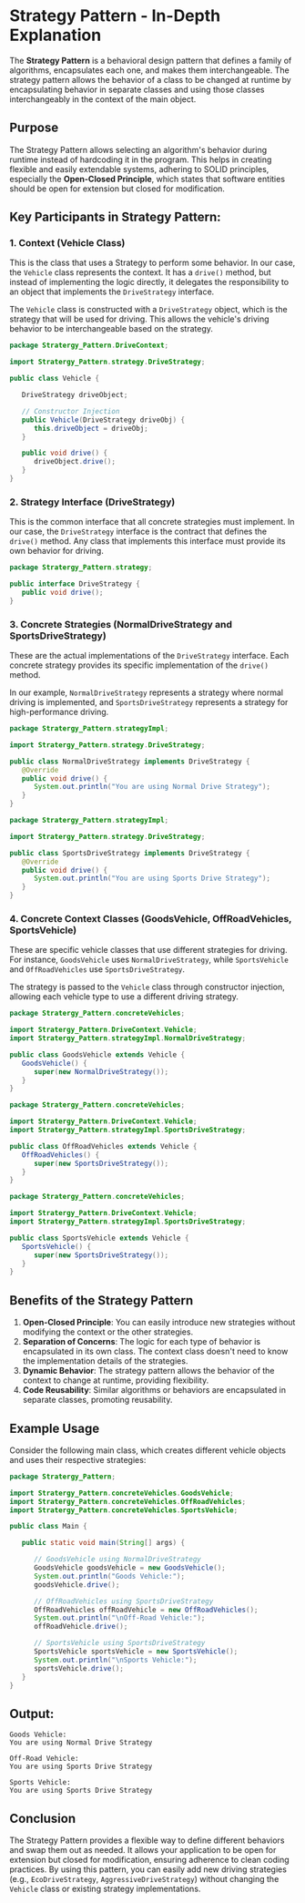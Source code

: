 
# Strategy Pattern - In-Depth Explanation

The **Strategy Pattern** is a behavioral design pattern that defines a family of algorithms, encapsulates each one, 
and makes them interchangeable. The strategy pattern allows the behavior of a class to be changed at runtime by 
encapsulating behavior in separate classes and using those classes interchangeably in the context of the main object.

## Purpose
The Strategy Pattern allows selecting an algorithm's behavior during runtime instead of hardcoding it in the program. 
This helps in creating flexible and easily extendable systems, adhering to SOLID principles, especially the **Open-Closed Principle**, 
which states that software entities should be open for extension but closed for modification.

## Key Participants in Strategy Pattern:

### 1. Context (Vehicle Class)
This is the class that uses a Strategy to perform some behavior. In our case, the `Vehicle` class represents 
the context. It has a `drive()` method, but instead of implementing the logic directly, it delegates the 
responsibility to an object that implements the `DriveStrategy` interface.

The `Vehicle` class is constructed with a `DriveStrategy` object, which is the strategy that will be used 
for driving. This allows the vehicle's driving behavior to be interchangeable based on the strategy.

```java
package Stratergy_Pattern.DriveContext;

import Stratergy_Pattern.strategy.DriveStrategy;

public class Vehicle {

   DriveStrategy driveObject;

   // Constructor Injection
   public Vehicle(DriveStrategy driveObj) {
      this.driveObject = driveObj;
   }

   public void drive() {
      driveObject.drive();
   }
}
```

### 2. Strategy Interface (DriveStrategy)
This is the common interface that all concrete strategies must implement. In our case, the `DriveStrategy` 
interface is the contract that defines the `drive()` method. Any class that implements this interface must 
provide its own behavior for driving.

```java
package Stratergy_Pattern.strategy;

public interface DriveStrategy {
   public void drive();
}
```

### 3. Concrete Strategies (NormalDriveStrategy and SportsDriveStrategy)
These are the actual implementations of the `DriveStrategy` interface. Each concrete strategy provides its 
specific implementation of the `drive()` method.

In our example, `NormalDriveStrategy` represents a strategy where normal driving is implemented, and 
`SportsDriveStrategy` represents a strategy for high-performance driving.

```java
package Stratergy_Pattern.strategyImpl;

import Stratergy_Pattern.strategy.DriveStrategy;

public class NormalDriveStrategy implements DriveStrategy {
   @Override
   public void drive() {
      System.out.println("You are using Normal Drive Strategy");
   }
}

package Stratergy_Pattern.strategyImpl;

import Stratergy_Pattern.strategy.DriveStrategy;

public class SportsDriveStrategy implements DriveStrategy {
   @Override
   public void drive() {
      System.out.println("You are using Sports Drive Strategy");
   }
}
```

### 4. Concrete Context Classes (GoodsVehicle, OffRoadVehicles, SportsVehicle)
These are specific vehicle classes that use different strategies for driving. For instance, `GoodsVehicle` 
uses `NormalDriveStrategy`, while `SportsVehicle` and `OffRoadVehicles` use `SportsDriveStrategy`.

The strategy is passed to the `Vehicle` class through constructor injection, allowing each vehicle type to 
use a different driving strategy.

```java
package Stratergy_Pattern.concreteVehicles;

import Stratergy_Pattern.DriveContext.Vehicle;
import Stratergy_Pattern.strategyImpl.NormalDriveStrategy;

public class GoodsVehicle extends Vehicle {
   GoodsVehicle() {
      super(new NormalDriveStrategy());
   }
}

package Stratergy_Pattern.concreteVehicles;

import Stratergy_Pattern.DriveContext.Vehicle;
import Stratergy_Pattern.strategyImpl.SportsDriveStrategy;

public class OffRoadVehicles extends Vehicle {
   OffRoadVehicles() {
      super(new SportsDriveStrategy());
   }
}

package Stratergy_Pattern.concreteVehicles;

import Stratergy_Pattern.DriveContext.Vehicle;
import Stratergy_Pattern.strategyImpl.SportsDriveStrategy;

public class SportsVehicle extends Vehicle {
   SportsVehicle() {
      super(new SportsDriveStrategy());
   }
}
```

## Benefits of the Strategy Pattern
1. **Open-Closed Principle**: You can easily introduce new strategies without modifying the context or the other strategies.
2. **Separation of Concerns**: The logic for each type of behavior is encapsulated in its own class. The context 
   class doesn't need to know the implementation details of the strategies.
3. **Dynamic Behavior**: The strategy pattern allows the behavior of the context to change at runtime, providing flexibility.
4. **Code Reusability**: Similar algorithms or behaviors are encapsulated in separate classes, promoting reusability.

## Example Usage
Consider the following main class, which creates different vehicle objects and uses their respective strategies:

```java
package Stratergy_Pattern;

import Stratergy_Pattern.concreteVehicles.GoodsVehicle;
import Stratergy_Pattern.concreteVehicles.OffRoadVehicles;
import Stratergy_Pattern.concreteVehicles.SportsVehicle;

public class Main {

   public static void main(String[] args) {

      // GoodsVehicle using NormalDriveStrategy
      GoodsVehicle goodsVehicle = new GoodsVehicle();
      System.out.println("Goods Vehicle:");
      goodsVehicle.drive();

      // OffRoadVehicles using SportsDriveStrategy
      OffRoadVehicles offRoadVehicle = new OffRoadVehicles();
      System.out.println("\nOff-Road Vehicle:");
      offRoadVehicle.drive();

      // SportsVehicle using SportsDriveStrategy
      SportsVehicle sportsVehicle = new SportsVehicle();
      System.out.println("\nSports Vehicle:");
      sportsVehicle.drive();
   }
}
```

## Output:
```
Goods Vehicle:
You are using Normal Drive Strategy

Off-Road Vehicle:
You are using Sports Drive Strategy

Sports Vehicle:
You are using Sports Drive Strategy
```

## Conclusion
The Strategy Pattern provides a flexible way to define different behaviors and swap them out as needed. It allows your application 
to be open for extension but closed for modification, ensuring adherence to clean coding practices. By using this pattern, you can 
easily add new driving strategies (e.g., `EcoDriveStrategy`, `AggressiveDriveStrategy`) without changing the `Vehicle` class or 
existing strategy implementations.
